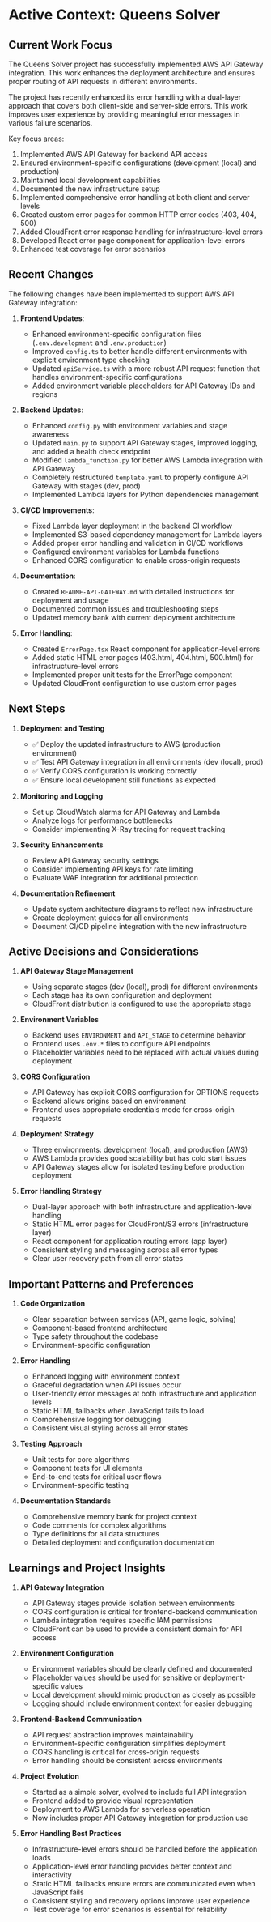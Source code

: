# Active Context: Queens Solver

## Current Work Focus

The Queens Solver project has successfully implemented AWS API Gateway integration. This work enhances the deployment architecture and ensures proper routing of API requests in different environments.

The project has recently enhanced its error handling with a dual-layer approach that covers both client-side and server-side errors. This work improves user experience by providing meaningful error messages in various failure scenarios.

Key focus areas:
1. Implemented AWS API Gateway for backend API access
2. Ensured environment-specific configurations (development (local) and production)
3. Maintained local development capabilities
4. Documented the new infrastructure setup
5. Implemented comprehensive error handling at both client and server levels
6. Created custom error pages for common HTTP error codes (403, 404, 500)
7. Added CloudFront error response handling for infrastructure-level errors
8. Developed React error page component for application-level errors
9. Enhanced test coverage for error scenarios

## Recent Changes

The following changes have been implemented to support AWS API Gateway integration:

1. **Frontend Updates**:
   - Enhanced environment-specific configuration files (`.env.development` and `.env.production`)
   - Improved `config.ts` to better handle different environments with explicit environment type checking
   - Updated `apiService.ts` with a more robust API request function that handles environment-specific configurations
   - Added environment variable placeholders for API Gateway IDs and regions

2. **Backend Updates**:
   - Enhanced `config.py` with environment variables and stage awareness
   - Updated `main.py` to support API Gateway stages, improved logging, and added a health check endpoint
   - Modified `lambda_function.py` for better AWS Lambda integration with API Gateway
   - Completely restructured `template.yaml` to properly configure API Gateway with stages (dev, prod)
   - Implemented Lambda layers for Python dependencies management

3. **CI/CD Improvements**:
   - Fixed Lambda layer deployment in the backend CI workflow
   - Implemented S3-based dependency management for Lambda layers
   - Added proper error handling and validation in CI/CD workflows
   - Configured environment variables for Lambda functions
   - Enhanced CORS configuration to enable cross-origin requests

4. **Documentation**:
   - Created `README-API-GATEWAY.md` with detailed instructions for deployment and usage
   - Documented common issues and troubleshooting steps
   - Updated memory bank with current deployment architecture

5. **Error Handling**:
   - Created `ErrorPage.tsx` React component for application-level errors
   - Added static HTML error pages (403.html, 404.html, 500.html) for infrastructure-level errors
   - Implemented proper unit tests for the ErrorPage component
   - Updated CloudFront configuration to use custom error pages

## Next Steps

1. **Deployment and Testing**
   - ✅ Deploy the updated infrastructure to AWS (production environment)
   - ✅ Test API Gateway integration in all environments (dev (local), prod)
   - ✅ Verify CORS configuration is working correctly
   - ✅ Ensure local development still functions as expected

2. **Monitoring and Logging**
   - Set up CloudWatch alarms for API Gateway and Lambda
   - Analyze logs for performance bottlenecks
   - Consider implementing X-Ray tracing for request tracking

3. **Security Enhancements**
   - Review API Gateway security settings
   - Consider implementing API keys for rate limiting
   - Evaluate WAF integration for additional protection

4. **Documentation Refinement**
   - Update system architecture diagrams to reflect new infrastructure
   - Create deployment guides for all environments
   - Document CI/CD pipeline integration with the new infrastructure

## Active Decisions and Considerations

1. **API Gateway Stage Management**
   - Using separate stages (dev (local), prod) for different environments
   - Each stage has its own configuration and deployment
   - CloudFront distribution is configured to use the appropriate stage

2. **Environment Variables**
   - Backend uses `ENVIRONMENT` and `API_STAGE` to determine behavior
   - Frontend uses `.env.*` files to configure API endpoints
   - Placeholder variables need to be replaced with actual values during deployment

3. **CORS Configuration**
   - API Gateway has explicit CORS configuration for OPTIONS requests
   - Backend allows origins based on environment
   - Frontend uses appropriate credentials mode for cross-origin requests

4. **Deployment Strategy**
   - Three environments: development (local), and production (AWS)
   - AWS Lambda provides good scalability but has cold start issues
   - API Gateway stages allow for isolated testing before production deployment

5. **Error Handling Strategy**
   - Dual-layer approach with both infrastructure and application-level handling
   - Static HTML error pages for CloudFront/S3 errors (infrastructure layer)
   - React component for application routing errors (app layer)
   - Consistent styling and messaging across all error types
   - Clear user recovery path from all error states

## Important Patterns and Preferences

1. **Code Organization**
   - Clear separation between services (API, game logic, solving)
   - Component-based frontend architecture
   - Type safety throughout the codebase
   - Environment-specific configuration

2. **Error Handling**
   - Enhanced logging with environment context
   - Graceful degradation when API issues occur
   - User-friendly error messages at both infrastructure and application levels
   - Static HTML fallbacks when JavaScript fails to load
   - Comprehensive logging for debugging
   - Consistent visual styling across all error states

3. **Testing Approach**
   - Unit tests for core algorithms
   - Component tests for UI elements
   - End-to-end tests for critical user flows
   - Environment-specific testing

4. **Documentation Standards**
   - Comprehensive memory bank for project context
   - Code comments for complex algorithms
   - Type definitions for all data structures
   - Detailed deployment and configuration documentation

## Learnings and Project Insights

1. **API Gateway Integration**
   - API Gateway stages provide isolation between environments
   - CORS configuration is critical for frontend-backend communication
   - Lambda integration requires specific IAM permissions
   - CloudFront can be used to provide a consistent domain for API access

2. **Environment Configuration**
   - Environment variables should be clearly defined and documented
   - Placeholder values should be used for sensitive or deployment-specific values
   - Local development should mimic production as closely as possible
   - Logging should include environment context for easier debugging

3. **Frontend-Backend Communication**
   - API request abstraction improves maintainability
   - Environment-specific configuration simplifies deployment
   - CORS handling is critical for cross-origin requests
   - Error handling should be consistent across environments

4. **Project Evolution**
   - Started as a simple solver, evolved to include full API integration
   - Frontend added to provide visual representation
   - Deployment to AWS Lambda for serverless operation
   - Now includes proper API Gateway integration for production use

5. **Error Handling Best Practices**
   - Infrastructure-level errors should be handled before the application loads
   - Application-level error handling provides better context and interactivity
   - Static HTML fallbacks ensure errors are communicated even when JavaScript fails
   - Consistent styling and recovery options improve user experience
   - Test coverage for error scenarios is essential for reliability
